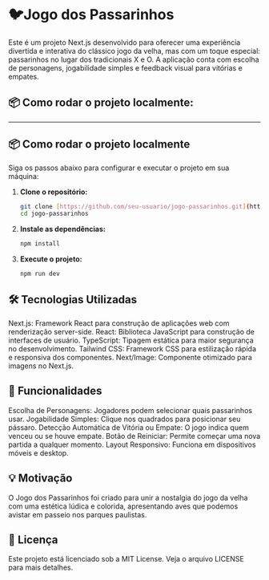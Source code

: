 # 🐦Jogo dos Passarinhos  

Este é um projeto Next.js desenvolvido para oferecer uma experiência divertida e interativa do clássico jogo da velha, mas com um toque especial: passarinhos no lugar dos tradicionais X e O. A aplicação conta com escolha de personagens, jogabilidade simples e feedback visual para vitórias e empates.

## 📦 Como rodar o projeto localmente: 

---
## 📦 Como rodar o projeto localmente

Siga os passos abaixo para configurar e executar o projeto em sua máquina:

1.  **Clone o repositório:**
    ```bash
    git clone [https://github.com/seu-usuario/jogo-passarinhos.git](https://github.com/seu-usuario/jogo-passarinhos.git)
    cd jogo-passarinhos
    ```

2.  **Instale as dependências:**
    ```bash
    npm install
    ```

3.  **Execute o projeto:**
    ```bash
    npm run dev
    ```
    
## 🛠️ Tecnologias Utilizadas

Next.js: Framework React para construção de aplicações web com renderização server-side.
React: Biblioteca JavaScript para construção de interfaces de usuário.
TypeScript: Tipagem estática para maior segurança no desenvolvimento.
Tailwind CSS: Framework CSS para estilização rápida e responsiva dos componentes.
Next/Image: Componente otimizado para imagens no Next.js.

## 🚀 Funcionalidades

Escolha de Personagens: Jogadores podem selecionar quais passarinhos usar.
Jogabilidade Simples: Clique nos quadrados para posicionar seu pássaro.
Detecção Automática de Vitória ou Empate: O jogo indica quem venceu ou se houve empate.
Botão de Reiniciar: Permite começar uma nova partida a qualquer momento.
Layout Responsivo: Funciona em dispositivos móveis e desktop.

## 💡 Motivação
O Jogo dos Passarinhos foi criado para unir a nostalgia do jogo da velha com uma estética lúdica e colorida, apresentando aves que podemos avistar em passeio nos parques paulistas.

## 📄 Licença
Este projeto está licenciado sob a MIT License. Veja o arquivo LICENSE para mais detalhes.